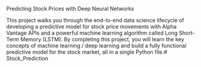 Predicting Stock Prices with Deep Neural Networks

This project walks you through the end-to-end data science lifecycle of developing a predictive model for stock price movements with Alpha Vantage APIs and a powerful machine learning algorithm called Long Short-Term Memory (LSTM). By completing this project, you will learn the key concepts of machine learning / deep learning and build a fully functional predictive model for the stock market, all in a single Python file.# Stock_Prediction
